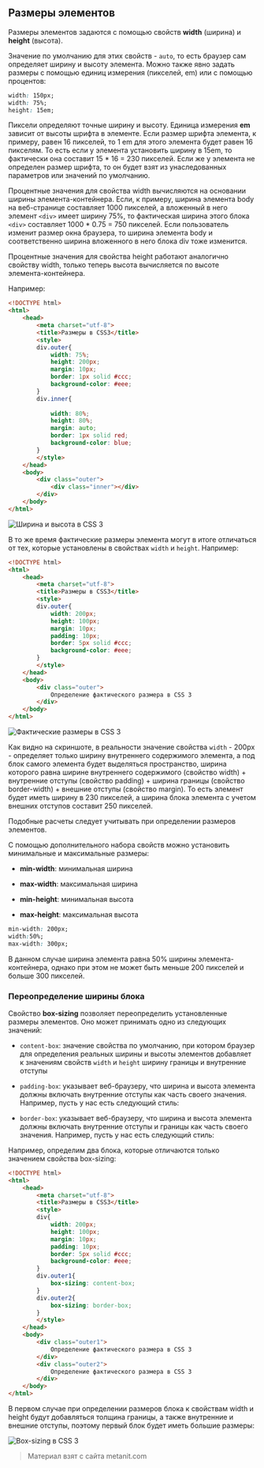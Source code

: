 ## Размеры элементов

Размеры элементов задаются с помощью свойств **width** (ширина) и **height** (высота).

Значение по умолчанию для этих свойств - `auto`, то есть браузер сам определяет ширину и высоту элемента. Можно также явно задать размеры с помощью единиц измерения (пикселей, em) или с помощью процентов:

```css
width: 150px;
width: 75%;
height: 15em;
```

Пиксели определяют точные ширину и высоту. Единица измерения **em** зависит от высоты шрифта в элементе. Если размер шрифта элемента, к примеру, равен 16 пикселей, то 1 em для этого элемента будет равен 16 пикселям. То есть если у элемента установить ширину в 15em, то фактически она составит 15 * 16 = 230 пикселей. Если же у элемента не определен размер шрифта, то он будет взят из унаследованных параметров или значений по умолчанию.

Процентные значения для свойства width вычисляются на основании ширины элемента-контейнера. Если, к примеру, ширина элемента body на веб-странице составляет 1000 пикселей, а вложенный в него элемент `<div>` имеет ширину 75%, то фактическая ширина этого блока `<div>` составляет 1000 * 0.75 = 750 пикселей. Если пользователь изменит размер окна браузера, то ширина элемента body и соответственно ширина вложенного в него блока div тоже изменится.

Процентные значения для свойства height работают аналогично свойству width, только теперь высота вычисляется по высоте элемента-контейнера.

Например:

```html
<!DOCTYPE html>
<html>
    <head>
        <meta charset="utf-8">
        <title>Размеры в CSS3</title>
        <style>
        div.outer{
            width: 75%;
            height: 200px;
            margin: 10px;
            border: 1px solid #ccc;
            background-color: #eee;
        }
        div.inner{
        
            width: 80%;
            height: 80%;
            margin: auto;
            border: 1px solid red;
            background-color: blue;
        }
        </style>
    </head>
    <body>
        <div class="outer">
            <div class="inner"></div>
        </div>
    </body>
</html>
```

![Ширина и высота в CSS 3](https://metanit.com/web/html5/pics/4.55.png)

В то же время фактические размеры элемента могут в итоге отличаться от тех, которые установлены в свойствах `width` и `height`. Например:

```html
<!DOCTYPE html>
<html>
    <head>
        <meta charset="utf-8">
        <title>Размеры в CSS3</title>
        <style>
        div.outer{
            width: 200px;
            height: 100px;
            margin: 10px;
            padding: 10px;
            border: 5px solid #ccc;
            background-color: #eee;
        }
        </style>
    </head>
    <body>
        <div class="outer">
            Определение фактического размера в CSS 3
        </div>
    </body>
</html>
```

![Фактические размеры в CSS 3](https://metanit.com/web/html5/pics/4.56.png)

Как видно на скриншоте, в реальности значение свойства `width` - 200px - определяет только ширину внутреннего содержимого элемента, а под блок самого элемента будет выделяться пространство, ширина которого равна ширине внутреннего содержимого (свойство width) + внутренние отступы (свойство padding) + ширина границы (свойство border-width) + внешние отступы (свойство margin). То есть элемент будет иметь ширину в 230 пикселей, а ширина блока элемента с учетом внешних отступов составит 250 пикселей.

Подобные расчеты следует учитывать при определении размеров элементов.

С помощью дополнительного набора свойств можно установить минимальные и максимальные размеры:

- **min-width**: минимальная ширина

- **max-width**: максимальная ширина

- **min-height**: минимальная высота

- **max-height**: максимальная высота

```css
min-width: 200px;
width:50%;
max-width: 300px;
```

В данном случае ширина элемента равна 50% ширины элемента-контейнера, однако при этом не может быть меньше 200 пикселей и больше 300 пикселей.

### Переопределение ширины блока

Свойство **box-sizing** позволяет переопределить установленные размеры элементов. Оно может принимать одно из следующих значений:

- `content-box`: значение свойства по умолчанию, при котором браузер для определения реальных ширины и высоты элементов 
добавляет к значениям свойств `width` и `height` ширину границы и внутренние отступы

- `padding-box`: указывает веб-браузеру, что ширина и высота элемента должны включать внутренние отступы как часть своего значения. Например, пусть у нас есть следующий стиль:

- `border-box`: указывает веб-браузеру, что ширина и высота элемента должны включать внутренние отступы и границы как часть своего значения. 
Например, пусть у нас есть следующий стиль:

Например, определим два блока, которые отличаются только значением свойства box-sizing:

```html
<!DOCTYPE html>
<html>
    <head>
        <meta charset="utf-8">
        <title>Размеры в CSS3</title>
        <style>
        div{
            width: 200px;
            height: 100px;
            margin: 10px;
            padding: 10px;
            border: 5px solid #ccc;
            background-color: #eee;
        }
        div.outer1{
            box-sizing: content-box;
        }
        div.outer2{
            box-sizing: border-box;
        }
        </style>
    </head>
    <body>
        <div class="outer1">
            Определение фактического размера в CSS 3
        </div>
        <div class="outer2">
            Определение фактического размера в CSS 3
        </div>
    </body>
</html>
```

В первом случае при определении размеров блока к свойствам width и height будут добавляться толщина границы, а также внутренние и внешние отступы, поэтому первый блок будет иметь большие размеры:

![Box-sizing в CSS 3](https://metanit.com/web/html5/pics/4.78.png)


> Материал взят с сайта metanit.com